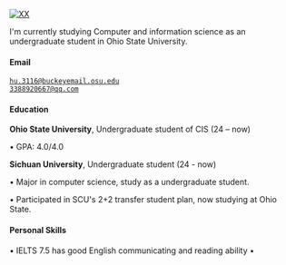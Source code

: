 [![XX](https://img.shields.io/badge/XX-github-blue?logo=github)](https://github.com/XX)

I'm currently studying Computer and information science as an undergraduate student in Ohio State University.

#### Email  
<code>hu.3116@buckeyemail.osu.edu</code>  
<code>3388920667@qq.com</code>

#### Education  
**Ohio State University**, Undergraduate student of CIS (24 – now) 
 
• GPA: 4.0/4.0  

**Sichuan University**, Undergraduate student (24 - now) 

• Major in computer science, study as a undergraduate student.

• Participated in SCU's 2+2 transfer student plan, now studying at Ohio State.  



#### Personal Skills 
• IELTS 7.5 has good English communicating and reading ability
• 
